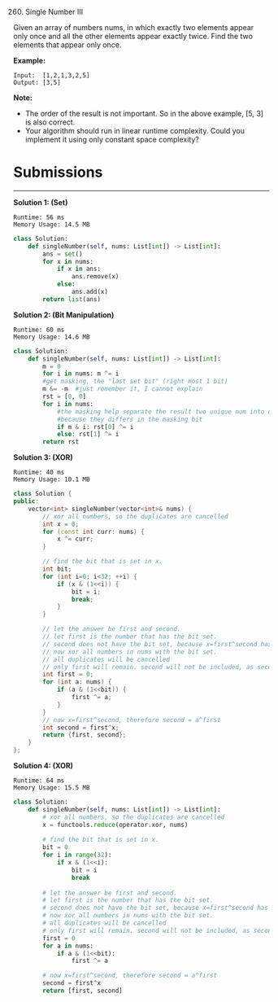 260. Single Number III

Given an array of numbers nums, in which exactly two elements appear only once and all the other elements appear exactly twice. Find the two elements that appear only once.

**Example:**
```
Input:  [1,2,1,3,2,5]
Output: [3,5]
```

**Note:**

* The order of the result is not important. So in the above example, [5, 3] is also correct.
* Your algorithm should run in linear runtime complexity. Could you implement it using only constant space complexity?

# Submissions
---
**Solution 1: (Set)**
```
Runtime: 56 ms
Memory Usage: 14.5 MB
```
```python
class Solution:
    def singleNumber(self, nums: List[int]) -> List[int]:
        ans = set()
        for x in nums:
            if x in ans:
                ans.remove(x)
            else:
                ans.add(x)
        return list(ans)
```

**Solution 2: (Bit Manipulation)**
```
Runtime: 60 ms
Memory Usage: 14.6 MB
```
```python
class Solution:
    def singleNumber(self, nums: List[int]) -> List[int]:
        m = 0
        for i in nums: m ^= i
        #get masking, the "last set bit" (right most 1 bit)
        m &= -m  #just remember it, I cannot explain
        rst = [0, 0]
        for i in nums:
            #the masking help separate the result two unique num into different group
            #because they differs in the masking bit
            if m & i: rst[0] ^= i
            else: rst[1] ^= i
        return rst
```

**Solution 3: (XOR)**
```
Runtime: 40 ms
Memory Usage: 10.1 MB
```
```c++
class Solution {
public:
    vector<int> singleNumber(vector<int>& nums) {
        // xor all numbers, so the duplicates are cancelled
        int x = 0;
        for (const int curr: nums) {
            x ^= curr;    
        }

        // find the bit that is set in x.
        int bit;
        for (int i=0; i<32; ++i) {
            if (x & (1<<i)) {
                bit = i;
                break;
            }
        }

        // let the answer be first and second.
        // let first is the number that has the bit set.
        // second does not have the bit set, because x=first^second has the bit set.  
        // now xor all numbers in nums with the bit set.
        // all duplicates will be cancelled
        // only first will remain. second will not be included, as second does not have the bit set.
        int first = 0;
        for (int a: nums) {
            if (a & (1<<bit)) {
                first ^= a;
            }
        }
        // now x=first^second, therefore second = a^first
        int second = first^x;
        return {first, second};
    }
};
```

**Solution 4: (XOR)**
```
Runtime: 64 ms
Memory Usage: 15.5 MB
```
```python
class Solution:
    def singleNumber(self, nums: List[int]) -> List[int]:
        # xor all numbers, so the duplicates are cancelled
        x = functools.reduce(operator.xor, nums)
        
        # find the bit that is set in x.
        bit = 0
        for i in range(32):
            if x & (1<<i):
                bit = i
                break
                
        # let the answer be first and second.
        # let first is the number that has the bit set.
        # second does not have the bit set, because x=first^second has the bit set.  
        # now xor all numbers in nums with the bit set.
        # all duplicates will be cancelled
        # only first will remain. second will not be included, as second does not have the bit set.
        first = 0
        for a in nums:
            if a & (1<<bit):
                first ^= a

        # now x=first^second, therefore second = a^first
        second = first^x
        return [first, second]
```